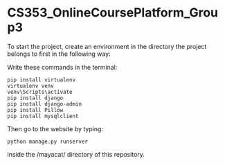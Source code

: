 # CS353_OnlineCoursePlatform_Group3

To start the project, create an environment in the directory the project belongs to first in the following way:

Write these commands in the terminal:

```
pip install virtualenv
virtualenv venv
venv\Scripts\activate
pip install django
pip install django-admin
pip install Pillow
pip install mysqlclient
```

Then go to the website by typing:

```
python manage.py runserver
```

inside the /mayacat/ directory of this repository.
